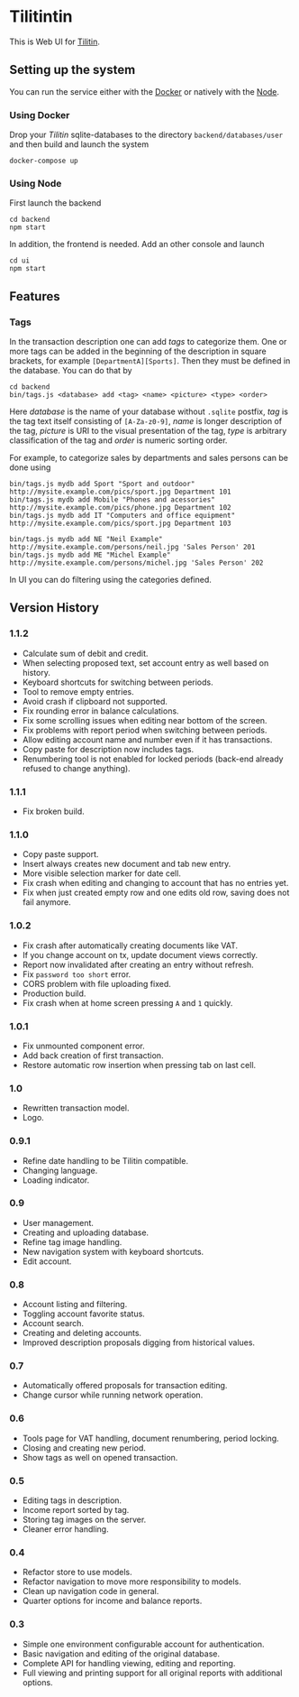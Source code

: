 # Tilitintin

This is Web UI for [Tilitin](https://github.com/thelineva/tilitin).

## Setting up the system

You can run the service either with the [Docker](https://www.docker.com/) or
natively with the [Node](https://nodejs.org).

### Using Docker

Drop your *Tilitin* sqlite-databases to the directory `backend/databases/user` and then build
and launch the system
```
docker-compose up
```

### Using Node

First launch the backend
```
cd backend
npm start
```

In addition, the frontend is needed. Add an other console and launch
```
cd ui
npm start
```

## Features

### Tags

In the transaction description one can add *tags* to categorize them. One or more tags can
be added in the beginning of the description in square brackets, for example
`[DepartmentA][Sports]`. Then they must be defined in the database. You can do that by
```
cd backend
bin/tags.js <database> add <tag> <name> <picture> <type> <order>
```
Here *database* is the name of your database without `.sqlite` postfix, *tag* is the tag text
itself consisting of `[A-Za-z0-9]`, *name* is longer description of the tag, *picture* is URI
to the visual presentation of the tag, *type* is arbitrary classification of the tag and *order*
is numeric sorting order.

For example, to categorize sales by departments and sales persons can be done using
```
bin/tags.js mydb add Sport "Sport and outdoor" http://mysite.example.com/pics/sport.jpg Department 101
bin/tags.js mydb add Mobile "Phones and acessories" http://mysite.example.com/pics/phone.jpg Department 102
bin/tags.js mydb add IT "Computers and office equipment" http://mysite.example.com/pics/sport.jpg Department 103

bin/tags.js mydb add NE "Neil Example" http://mysite.example.com/persons/neil.jpg 'Sales Person' 201
bin/tags.js mydb add ME "Michel Example" http://mysite.example.com/persons/michel.jpg 'Sales Person' 202
```

In UI you can do filtering using the categories defined.

## Version History

### 1.1.2
  * Calculate sum of debit and credit.
  * When selecting proposed text, set account entry as well based on history.
  * Keyboard shortcuts for switching between periods.
  * Tool to remove empty entries.
  * Avoid crash if clipboard not supported.
  * Fix rounding error in balance calculations.
  * Fix some scrolling issues when editing near bottom of the screen.
  * Fix problems with report period when switching between periods.
  * Allow editing account name and number even if it has transactions.
  * Copy paste for description now includes tags.
  * Renumbering tool is not enabled for locked periods (back-end already refused to change anything).

### 1.1.1
  * Fix broken build.

### 1.1.0
  * Copy paste support.
  * Insert always creates new document and tab new entry.
  * More visible selection marker for date cell.
  * Fix crash when editing and changing to account that has no entries yet.
  * Fix when just created empty row and one edits old row, saving does not fail anymore.

### 1.0.2
  * Fix crash after automatically creating documents like VAT.
  * If you change account on tx, update document views correctly.
  * Report now invalidated after creating an entry without refresh.
  * Fix `password too short` error.
  * CORS problem with file uploading fixed.
  * Production build.
  * Fix crash when at home screen pressing `A` and `1` quickly.

### 1.0.1
  * Fix unmounted component error.
  * Add back creation of first transaction.
  * Restore automatic row insertion when pressing tab on last cell.

### 1.0
  * Rewritten transaction model.
  * Logo.

### 0.9.1
  * Refine date handling to be Tilitin compatible.
  * Changing language.
  * Loading indicator.

### 0.9
  * User management.
  * Creating and uploading database.
  * Refine tag image handling.
  * New navigation system with keyboard shortcuts.
  * Edit account.

### 0.8
  * Account listing and filtering.
  * Toggling account favorite status.
  * Account search.
  * Creating and deleting accounts.
  * Improved description proposals digging from historical values.

### 0.7
  * Automatically offered proposals for transaction editing.
  * Change cursor while running network operation.

### 0.6
  * Tools page for VAT handling, document renumbering, period locking.
  * Closing and creating new period.
  * Show tags as well on opened transaction.

### 0.5
  * Editing tags in description.
  * Income report sorted by tag.
  * Storing tag images on the server.
  * Cleaner error handling.

### 0.4
  * Refactor store to use models.
  * Refactor navigation to move more responsibility to models.
  * Clean up navigation code in general.
  * Quarter options for income and balance reports.

### 0.3
  * Simple one environment configurable account for authentication.
  * Basic navigation and editing of the original database.
  * Complete API for handling viewing, editing and reporting.
  * Full viewing and printing support for all original reports with additional options.
